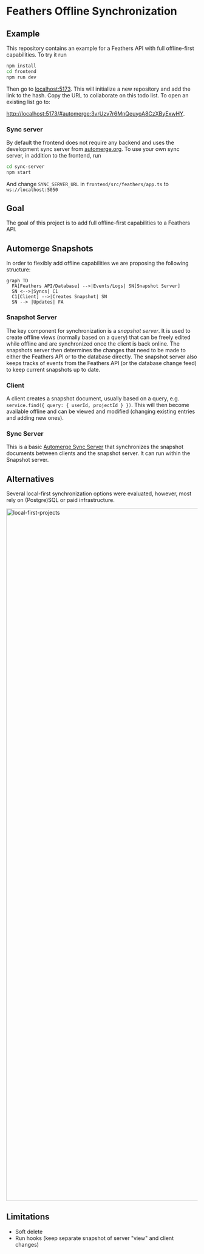 # Feathers Offline Synchronization

## Example

This repository contains an example for a Feathers API with full offline-first capabilities. To try it run

```sh
npm install
cd frontend
npm run dev
```

Then go to [localhost:5173](http://localhost:5173). This will initialize a new repository and add the link to the hash.
Copy the URL to collaborate on this todo list. To open an existing list go to:

[http://localhost:5173/#automerge:3vrUzv7r6MnQeuyoA8CzXByExwHY](http://localhost:5173/#automerge:3vrUzv7r6MnQeuyoA8CzXByExwHY).

### Sync server

By default the frontend does not require any backend and uses the development sync server from [automerge.org](https://automerge.org/). To use your own sync server, in addition to the frontend, run

```sh
cd sync-server
npm start
```

And change `SYNC_SERVER_URL` in `frontend/src/feathers/app.ts` to `ws://localhost:5050`

## Goal

The goal of this project is to add full offline-first capabilities to a Feathers API.

## Automerge Snapshots

In order to flexibly add offline capabilities we are proposing the following structure:

```mermaid
graph TD
  FA[Feathers API/Database] -->|Events/Logs| SN[Snapshot Server]
  SN <-->|Syncs| C1
  C1[Client] -->|Creates Snapshot| SN
  SN --> |Updates| FA
```

### Snapshot Server

The key component for synchronization is a _snapshot server_. It is used to create offline views (normally based on a query) that can be freely edited while offline and are synchronized once the client is back online. The snapshots server then determines the changes that need to be made to either the Feathers API or to the database directly. The snapshot server also keeps tracks of events from the Feathers API (or the database change feed) to keep current snapshots up to date.

### Client

A client creates a snapshot document, usually based on a query, e.g. `service.find({ query: { userId, projectId } })`. This will then become available offline and can be viewed and modified (changing existing entries and adding new ones).

### Sync Server

This is a basic [Automerge Sync Server](https://automerge.org/) that synchronizes the snapshot documents between clients and the snapshot server. It can run within the Snapshot server.

## Alternatives

Several local-first synchronization options were evaluated, however, most rely on (Postgre)SQL or paid infrastructure.

<img width="1821" alt="local-first-projects" src="https://github.com/user-attachments/assets/85c9fa2a-f0b9-4506-af71-1f02d510d1e7" />

## Limitations

- Soft delete
- Run hooks (keep separate snapshot of server "view" and client changes)
